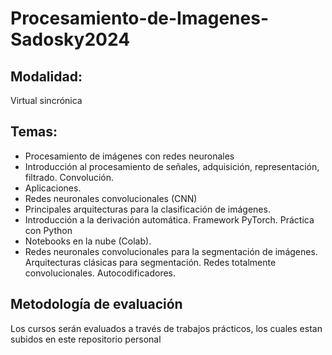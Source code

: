 # Procesamiento-de-Imagenes-Sadosky2024

## Modalidad: 
Virtual sincrónica

## Temas:
- Procesamiento de imágenes con redes neuronales
- Introducción al procesamiento de señales, adquisición, representación, filtrado. Convolución.
- Aplicaciones.
- Redes neuronales convolucionales (CNN)
- Principales arquitecturas para la clasificación de imágenes.
- Introducción a la derivación automática. Framework PyTorch. Práctica con Python
- Notebooks en la nube (Colab).
- Redes neuronales convolucionales para la segmentación de imágenes. Arquitecturas clásicas para segmentación. Redes totalmente convolucionales. Autocodificadores.

## Metodología de evaluación
Los cursos serán evaluados a través de trabajos prácticos, los cuales estan subidos en este repositorio personal
